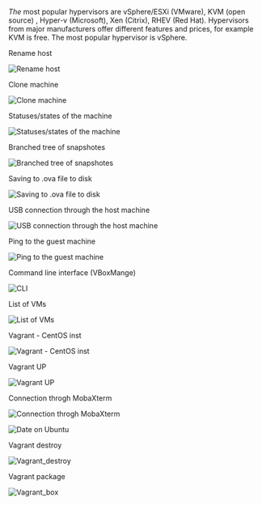 
*The* most popular hypervisors are vSphere/ESXi (VMware), KVM (open source) , Hyper-v (Microsoft), 	 Xen (Citrix), RHEV (Red Hat).
Hypervisors from major manufacturers offer different features and prices, for example KVM is free. The most popular hypervisor is vSphere.

Rename host

![Rename host](./images/3HostName.jpg)

Clone machine

![ Clone machine ](./images/3VMclone.jpg)

Statuses/states of the machine

![ Statuses/states of the machine ](./images/4StartState.jpg)

Branched tree of snapshotes

![ Branched tree of snapshotes](./images/5Branch_tree_group.jpg)

Saving to .ova file to disk

![ Saving to .ova file to disk ](./images/6Export_ova.jpg)

USB connection through the host machine

![ USB connection through the host machine ](./images/7USB_conn_1.jpg)

Ping to the guest machine

![ Ping to the guest machine ](./images/9_1Ping1-2Vbox.jpg)

Command line interface (VBoxMange)

![ CLI ](./images/9_2Create_CLI_1.jpg)

List of VMs

![ List of VMs ](./images/9_3List_Of_VMs.jpg)

Vagrant - CentOS inst

![ Vagrant - CentOS inst ](./images/vagrantCentOS_1.jpg )


 Vagrant UP
 
![ Vagrant UP ](./images/vgrntUPt_1.jpg )

Connection throgh MobaXterm

![ Connection throgh MobaXterm ](./images/mobatovagrant.jpg )


![ Date on Ubuntu ](./images/VgrDate_on_ubuntu.jpg )

Vagrant destroy

![ Vagrant_destroy ](./images/Vagrant_destroyt_1.jpg)

Vagrant package

![ Vagrant_box ](./images/Vagrant_box.jpg)

